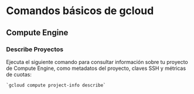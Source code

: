 # Comandos básicos de gcloud

## Compute Engine

### Describe Proyectos

Ejecuta el siguiente comando para consultar información sobre tu proyecto de Compute Engine, como metadatos del proyecto, claves SSH y métricas de cuotas:

    `gcloud compute project-info describe`

